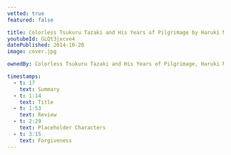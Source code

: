 ```yaml
---
vetted: true
featured: false

title: Colorless Tsukuru Tazaki and His Years of Pilgrimage by Haruki Murakami
youtubeId: GLQt3jxcve4
datePublished: 2014-10-20
image: cover.jpg

ownedBy: Colorless Tsukuru Tazaki and His Years of Pilgrimage, Haruki Murakami

timestamps:
  - t: 17
    text: Summary
  - t: 1:14
    text: Title
  - t: 1:53
    text: Review
  - t: 2:29
    text: Placeholder Characters
  - t: 3:15
    text: Forgiveness
---
```

